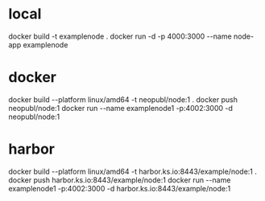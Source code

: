 # local
docker build -t examplenode .
docker run -d -p 4000:3000 --name node-app examplenode

# docker
docker build --platform linux/amd64 -t neopubl/node:1 .
docker push neopubl/node:1
docker run --name examplenode1 -p:4002:3000 -d neopubl/node:1

# harbor
docker build --platform linux/amd64 -t harbor.ks.io:8443/example/node:1 .
docker push harbor.ks.io:8443/example/node:1
docker run --name examplenode1 -p:4002:3000 -d harbor.ks.io:8443/example/node:1
